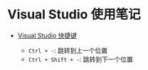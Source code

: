 # Visual Studio 使用笔记

- [Visual Studio 快捷键][1]
  - `Ctrl + -`: 跳转到上一个位置
  - `Ctrl + Shift + -`: 跳转到下一个位置

  [1]: https://learn.microsoft.com/zh-cn/visualstudio/ide/default-keyboard-shortcuts-in-visual-studio?view=vs-2022
